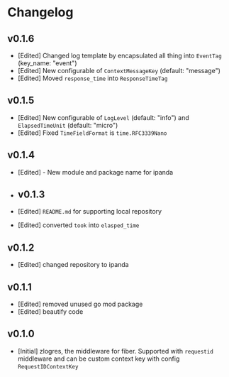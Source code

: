 # Changelog

## v0.1.6

- [Edited] Changed log template by encapsulated all thing into `EventTag` (key_name: "event")
- [Edited] New configurable of `ContextMessageKey` (default: "message")
- [Edited] Moved `response_time` into `ResponseTimeTag` 

## v0.1.5

- [Edited] New configurable of `LogLevel` (default: "info") and `ElapsedTimeUnit` (default: "micro")
- [Edited] Fixed `TimeFieldFormat` is `time.RFC3339Nano`

## v0.1.4

- [Edited] - New module and package name for ipanda

- ## v0.1.3

- [Edited] `README.md` for supporting local repository
- [Edited] converted `took` into `elasped_time`

## v0.1.2

- [Edited] changed repository to ipanda


## v0.1.1

- [Edited] removed unused go mod package
- [Edited] beautify code

## v0.1.0

- [Initial] zlogres, the middleware for fiber. Supported with `requestid` middleware and can be custom context key with config `RequestIDContextKey`

